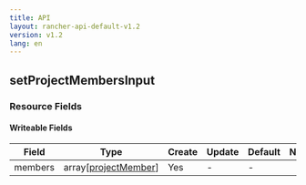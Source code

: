 ```yaml
---
title: API
layout: rancher-api-default-v1.2
version: v1.2
lang: en
---
```


## setProjectMembersInput



### Resource Fields

#### Writeable Fields

Field | Type | Create | Update | Default | Notes
---|---|---|---|---|---
members | array[[projectMember]({{site.baseurl}}/rancher/{{page.version}}/{{page.lang}}/api/api-resources/projectMember/)] | Yes | - | - | 



<br>
